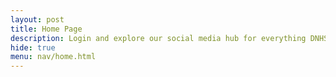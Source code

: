 ```yaml
---
layout: post
title: Home Page
description: Login and explore our social media hub for everything DNHS 
hide: true
menu: nav/home.html
---
```


